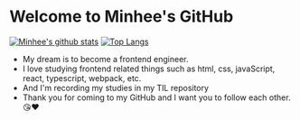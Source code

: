 # Welcome to Minhee's GitHub
[![Minhee's github stats](https://github-readme-stats.vercel.app/api?username=minhee0327&hide=stars&show_icons=true&title_color=513861)](https://github.com/minhee0327/github-readme-stats)
[![Top Langs](https://github-readme-stats.vercel.app/api/top-langs/?username=minhee0327&layout=compact&title_color=513861)](https://github.com/minhee0327/github-readme-stats)

- My dream is to become a frontend engineer.
- I love studying frontend related things such as html, css, javaScript, react, typescript, webpack, etc.
- And I'm recording my studies in my TIL repository
- Thank you for coming to my GitHub and I want you to follow each other. 😘❤️



